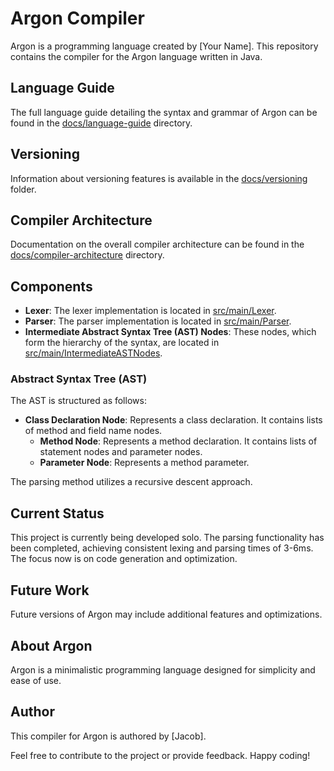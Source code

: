 # Argon Compiler

Argon is a programming language created by [Your Name]. This repository contains the compiler for the Argon language written in Java.

## Language Guide

The full language guide detailing the syntax and grammar of Argon can be found in the [docs/language-guide](docs/language-guide) directory.

## Versioning

Information about versioning features is available in the [docs/versioning](docs/versioning) folder.

## Compiler Architecture

Documentation on the overall compiler architecture can be found in the [docs/compiler-architecture](docs/compiler-architecture) directory.

## Components

- **Lexer**: The lexer implementation is located in [src/main/Lexer](src/main/Lexer).
- **Parser**: The parser implementation is located in [src/main/Parser](src/main/Parser).
- **Intermediate Abstract Syntax Tree (AST) Nodes**: These nodes, which form the hierarchy of the syntax, are located in [src/main/IntermediateASTNodes](src/main/IntermediateASTNodes).

### Abstract Syntax Tree (AST)

The AST is structured as follows:

- **Class Declaration Node**: Represents a class declaration. It contains lists of method and field name nodes.
  - **Method Node**: Represents a method declaration. It contains lists of statement nodes and parameter nodes.
  - **Parameter Node**: Represents a method parameter.

The parsing method utilizes a recursive descent approach.

## Current Status

This project is currently being developed solo. The parsing functionality has been completed, achieving consistent lexing and parsing times of 3-6ms. The focus now is on code generation and optimization.

## Future Work

Future versions of Argon may include additional features and optimizations.

## About Argon

Argon is a minimalistic programming language designed for simplicity and ease of use.

## Author

This compiler for Argon is authored by [Jacob].

Feel free to contribute to the project or provide feedback. Happy coding!
